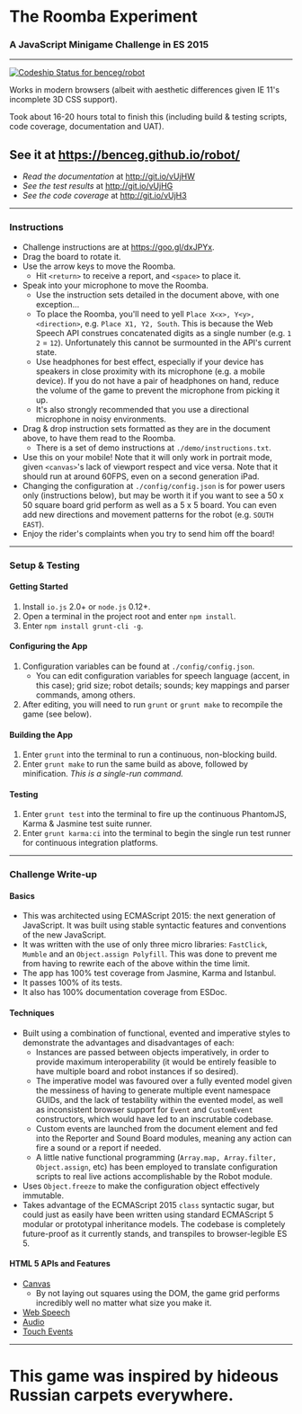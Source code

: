 # The Roomba Experiment
### A JavaScript Minigame Challenge in ES 2015

---

[ ![Codeship Status for benceg/robot](https://codeship.com/projects/4dd4a350-dd50-0132-f8e6-1e8d60d0eabf/status?branch=master)](https://codeship.com/projects/80228)

Works in modern browsers (albeit with aesthetic differences given IE 11's incomplete 3D CSS support).

Took about 16-20 hours total to finish this (including build & testing scripts, code coverage, documentation and UAT).

## See it at https://benceg.github.io/robot/

- *Read the documentation* at http://git.io/vUjHW
- *See the test results* at http://git.io/vUjHG
- *See the code coverage* at http://git.io/vUjH3

---

### Instructions

- Challenge instructions are at https://goo.gl/dxJPYx.
- Drag the board to rotate it.
- Use the arrow keys to move the Roomba.
	- Hit `<return>` to receive a report, and `<space>` to place it.
- Speak into your microphone to move the Roomba.
	- Use the instruction sets detailed in the document above, with one exception...
	- To place the Roomba, you'll need to yell `Place X<x>, Y<y>, <direction>`, e.g. `Place X1, Y2, South`. This is because the Web Speech API construes concatenated digits as a single number (e.g. `1 2` = `12`). Unfortunately this cannot be surmounted in the API's current state.
	- Use headphones for best effect, especially if your device has speakers in close proximity with its microphone (e.g. a mobile device). If you do not have a pair of headphones on hand, reduce the volume of the game to prevent the microphone from picking it up.
	- It's also strongly recommended that you use a directional microphone in noisy environments.
- Drag & drop instruction sets formatted as they are in the document above, to have them read to the Roomba.
	- There is a set of demo instructions at `./demo/instructions.txt`.
- Use this on your mobile! Note that it will only work in portrait mode, given `<canvas>`'s lack of viewport respect and vice versa. Note that it should run at around 60FPS, even on a second generation iPad.
- Changing the configuration at `./config/config.json` is for power users only (instructions below), but may be worth it if you want to see a 50 x 50 square board grid perform as well as a 5 x 5 board. You can even add new directions and movement patterns for the robot (e.g. `SOUTH EAST`).
- Enjoy the rider's complaints when you try to send him off the board!

---

### Setup & Testing

#### Getting Started

1. Install `io.js` 2.0+ or `node.js` 0.12+.
2. Open a terminal in the project root and enter `npm install`.
3. Enter `npm install grunt-cli -g`.

#### Configuring the App

1. Configuration variables can be found at `./config/config.json`.
	- You can edit configuration variables for speech language (accent, in this case); grid size; robot details; sounds; key mappings and parser commands, among others.
2. After editing, you will need to run `grunt` or `grunt make` to recompile the game (see below).

#### Building the App

1. Enter `grunt` into the terminal to run a continuous, non-blocking build.
2. Enter `grunt make` to run the same build as above, followed by minification. *This is a single-run command.*

#### Testing

1. Enter `grunt test` into the terminal to fire up the continuous PhantomJS, Karma & Jasmine test suite runner.
2. Enter `grunt karma:ci` into the terminal to begin the single run test runner for continuous integration platforms.

---

### Challenge Write-up

#### Basics

- This was architected using ECMAScript 2015: the next generation of JavaScript. It was built using stable syntactic features and conventions of the new JavaScript.
- It was written with the use of only three micro libraries: `FastClick`, `Mumble` and an `Object.assign Polyfill`. This was done to prevent me from having to rewrite each of the above within the time limit.
- The app has 100% test coverage from Jasmine, Karma and Istanbul.
- It passes 100% of its tests.
- It also has 100% documentation coverage from ESDoc.

#### Techniques

- Built using a combination of functional, evented and imperative styles to demonstrate the advantages and disadvantages of each:
	- Instances are passed between objects imperatively, in order to provide maximum interoperability (it would be entirely feasible to have multiple board and robot instances if so desired).
	- The imperative model was favoured over a fully evented model given the messiness of having to generate multiple event namespace GUIDs, and the lack of testability within the evented model, as well as inconsistent browser support for `Event` and `CustomEvent` constructors, which would have led to an inscrutable codebase.
	- Custom events are launched from the document element and fed into the Reporter and Sound Board modules, meaning any action can fire a sound or a report if needed.
	- A little native functional programming (`Array.map, Array.filter, Object.assign`, etc) has been employed to translate configuration scripts to real live actions accomplishable by the Robot module.
- Uses `Object.freeze` to make the configuration object effectively immutable.
- Takes advantage of the ECMAScript 2015 `class` syntactic sugar, but could just as easily have been written using standard ECMAScript 5 modular or prototypal inheritance models. The codebase is completely future-proof as it currently stands, and transpiles to browser-legible ES 5.

#### HTML 5 APIs and Features

- [Canvas](https://developer.mozilla.org/en-US/docs/Web/API/Canvas_API)
	- By not laying out squares using the DOM, the game grid performs incredibly well no matter what size you make it.
- [Web Speech](https://developer.mozilla.org/en-US/docs/Web/API/Web_Speech_API)
- [Audio](https://developer.mozilla.org/en-US/docs/Web/API/Web_Audio_API)
- [Touch Events](https://developer.mozilla.org/en-US/docs/Web/API/Touch_events)

---

# This game was inspired by hideous Russian carpets everywhere.
